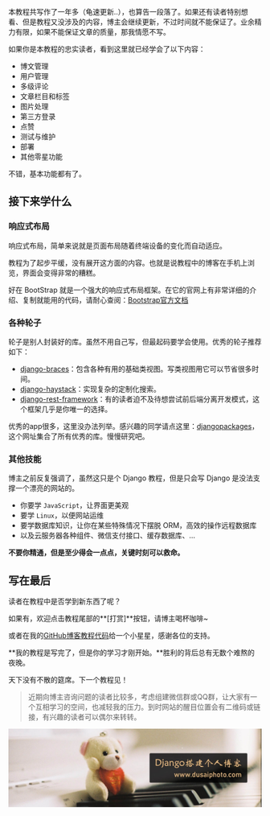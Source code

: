 本教程共写作了一年多（龟速更新..），也算告一段落了。如果还有读者特别想看、但是教程又没涉及的内容，博主会继续更新，不过时间就不能保证了。业余精力有限，如果不能保证文章的质量，那我情愿不写。

如果你是本教程的忠实读者，看到这里就已经学会了以下内容：

- 博文管理
- 用户管理
- 多级评论
- 文章栏目和标签
- 图片处理
- 第三方登录
- 点赞
- 测试与维护
- 部署
- 其他零星功能

不错，基本功能都有了。

## 接下来学什么

### 响应式布局

响应式布局，简单来说就是页面布局随着终端设备的变化而自动适应。

教程为了起步平缓，没有展开这方面的内容。也就是说教程中的博客在手机上浏览，界面会变得非常的糟糕。

好在 BootStrap 就是一个强大的响应式布局框架。在它的官网上有非常详细的介绍、复制就能用的代码，请耐心查阅：[Bootstrap官方文档](https://getbootstrap.com/docs/4.1/getting-started/introduction/)

### 各种轮子

轮子是别人封装好的库。虽然不用自己写，但最起码要学会使用。优秀的轮子推荐如下：

- [django-braces](https://github.com/brack3t/django-braces)：包含各种有用的基础类视图。写类视图用它可以节省很多时间。
- [django-haystack](https://django-haystack.readthedocs.io/en/master/)：实现复杂的定制化搜索。
- [django-rest-framework](https://www.django-rest-framework.org/)：有的读者迫不及待想尝试前后端分离开发模式，这个框架几乎是你唯一的选择。

优秀的app很多，这里没办法列举。感兴趣的同学请点这里：[djangopackages](https://djangopackages.org/)，这个网址集合了所有优秀的库。慢慢研究吧。

### 其他技能

博主之前反复强调了，虽然这只是个 Django 教程，但是只会写 Django 是没法支撑一个漂亮的网站的。

- 你要学 `JavaScript`，让界面更美观
- 要学 `Linux`，以便网站运维
- 要学数据库知识，让你在某些特殊情况下摆脱 ORM，高效的操作远程数据库
- 以及云服务器各种组件、微信支付接口、缓存数据库、...

**不要你精通，但是至少得会一点点，关键时刻可以救命。**

## 写在最后

读者在教程中是否学到新东西了呢？

如果有，欢迎点击教程尾部的**[打赏]**按钮，请博主喝杯咖啡~

或者在我的[GitHub博客教程代码](https://github.com/stacklens/django_blog_tutorial)给一个小星星，感谢各位的支持。

**我的教程是写完了，但是你的学习才刚开始。**胜利的背后总有无数个难熬的夜晚。

天下没有不散的筵席。下一个教程见！

> 近期向博主咨询问题的读者比较多，考虑组建微信群或QQ群，让大家有一个互相学习的空间，也减轻我的压力。到时网站的醒目位置会有二维码或链接，有兴趣的读者可以偶尔来转转。

![](./assets/41.期末总结/end.jpg)